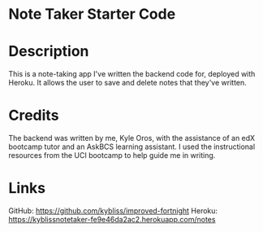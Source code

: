 # Note Taker Starter Code

# Description

This is a note-taking app I've written the backend code for, deployed with Heroku. It allows the user to save and delete notes that they've written.

# Credits

The backend was written by me, Kyle Oros, with the assistance of an edX bootcamp tutor and an AskBCS learning assistant. I used the instructional resources from the UCI bootcamp to help guide me in writing.

# Links

GitHub: https://github.com/kybliss/improved-fortnight
Heroku: https://kyblissnotetaker-fe9e46da2ac2.herokuapp.com/notes